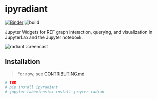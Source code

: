 # ipyradiant

[![Binder][]][binder-link]
![build](https://github.com/zwelz3/ipyradiant/workflows/.github/workflows/ciV0.yml/badge.svg)


Jupyter Widgets for RDF graph interaction, querying, and visualization in JupyterLab and
the Jupyter notebook.

[binder]: https://mybinder.org/badge_logo.svg
[binder-link]:
  https://mybinder.org/v2/gh/zwelz3/ipyradiant/master?urlpath=lab/tree/examples/ipyradiant.ipynb

![radiant screencast](https://user-images.githubusercontent.com/32652349/88299868-db232980-ccd0-11ea-9fc8-f21a1047db81.gif)

## Installation

> For now, see [CONTRIBUTING.md](./CONTRIBUTING.md)

```bash
# TBD
# pip install ipyradiant
# jupyter labextension install jupyter-radiant
```
